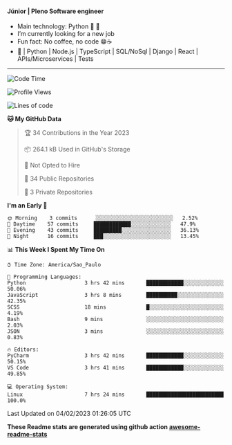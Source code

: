 #### Júnior | Pleno Software engineer 

- Main technology: Python 🐍 💖
- I’m currently looking for a new job
- Fun fact: No coffee, no code 😁☕
- 📖 | Python | Node.js | TypeScript | SQL/NoSql | Django | React | APIs/Microservices | Tests 
---
<!--START_SECTION:waka-->
![Code Time](http://img.shields.io/badge/Code%20Time-551%20hrs%2023%20mins-blue)

![Profile Views](http://img.shields.io/badge/Profile%20Views-2-blue)

![Lines of code](https://img.shields.io/badge/From%20Hello%20World%20I%27ve%20Written-571%20Thousand%20lines%20of%20code-blue)

**🐱 My GitHub Data** 

> 🏆 34 Contributions in the Year 2023
 > 
> 📦 264.1 kB Used in GitHub's Storage 
 > 
> 🚫 Not Opted to Hire
 > 
> 📜 34 Public Repositories 
 > 
> 🔑 3 Private Repositories  
 > 
**I'm an Early 🐤** 

```text
🌞 Morning    3 commits      ░░░░░░░░░░░░░░░░░░░░░░░░░   2.52% 
🌆 Daytime    57 commits     ████████████░░░░░░░░░░░░░   47.9% 
🌃 Evening    43 commits     █████████░░░░░░░░░░░░░░░░   36.13% 
🌙 Night      16 commits     ███░░░░░░░░░░░░░░░░░░░░░░   13.45%

```


📊 **This Week I Spent My Time On** 

```text
⌚︎ Time Zone: America/Sao_Paulo

💬 Programming Languages: 
Python                   3 hrs 42 mins       ████████████░░░░░░░░░░░░░   50.06% 
JavaScript               3 hrs 8 mins        ██████████░░░░░░░░░░░░░░░   42.35% 
SCSS                     18 mins             █░░░░░░░░░░░░░░░░░░░░░░░░   4.19% 
Bash                     9 mins              ░░░░░░░░░░░░░░░░░░░░░░░░░   2.03% 
JSON                     3 mins              ░░░░░░░░░░░░░░░░░░░░░░░░░   0.83%

🔥 Editors: 
PyCharm                  3 hrs 42 mins       ████████████░░░░░░░░░░░░░   50.15% 
VS Code                  3 hrs 41 mins       ████████████░░░░░░░░░░░░░   49.85%

💻 Operating System: 
Linux                    7 hrs 24 mins       █████████████████████████   100.0%

```


 Last Updated on 04/02/2023 01:26:05 UTC
<!--END_SECTION:waka-->

**These Readme stats are generated using github action [awesome-readme-stats](https://github.com/anmol098/waka-readme-stats)**

